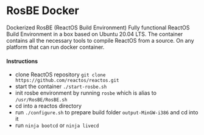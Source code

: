 RosBE Docker
=================================
Dockerized RosBE (ReactOS Build Environment) Fully functional ReactOS Build Environment in a box based on Ubuntu 20.04 LTS. The container contains all the necessary tools to compile ReactOS from a source. On any platform that can run docker container.

#### Instructions
- clone ReactOS repository ``git clone https://github.com/reactos/reactos.git``
- start the container ``./start-rosbe.sh``
- init rosbe environment by running ``rosbe`` which is alias to ``/usr/RosBE/RosBE.sh``
- cd into a reactos directory
- run ``./configure.sh`` to prepare build folder ``output-MinGW-i386`` and cd into it
- run ``ninja bootcd`` or ``ninja livecd``
